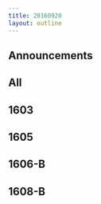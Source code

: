 ```yaml
---
title: 20160920
layout: outline
---
```


## Announcements

## All

## 1603


## 1605


## 1606-B


## 1608-B
